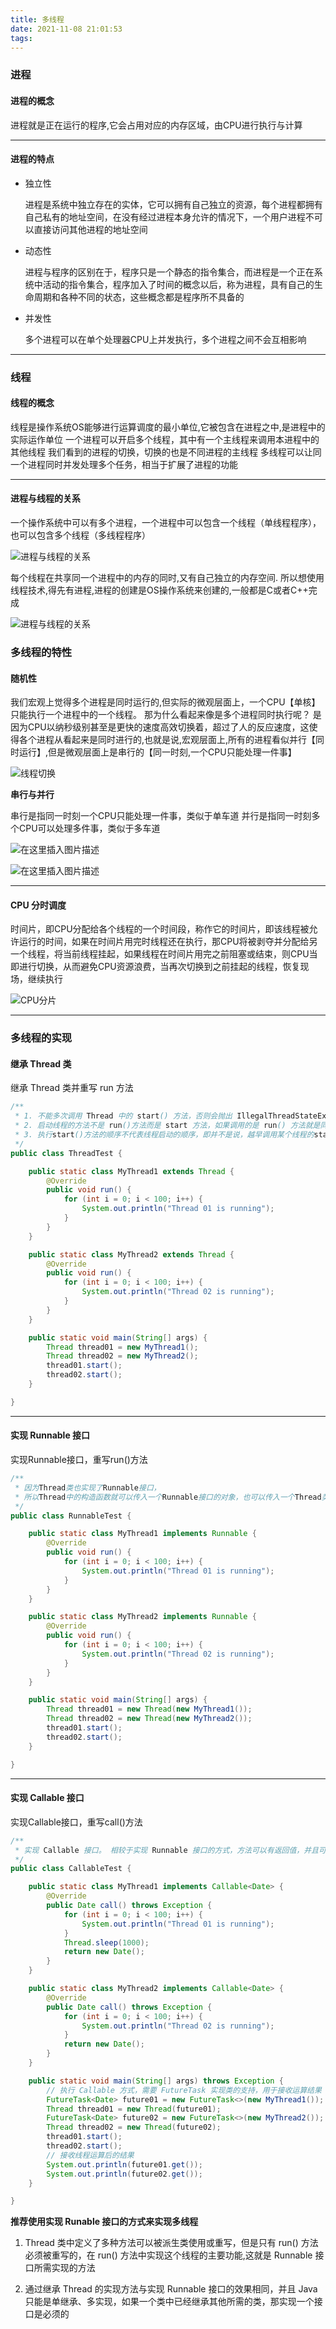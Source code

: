 ```yaml
---
title: 多线程
date: 2021-11-08 21:01:53
tags:
---
```






### 进程

#### 进程的概念



进程就是正在运行的程序,它会占用对应的内存区域，由CPU进行执行与计算



------

#### 进程的特点



* 独立性

  进程是系统中独立存在的实体，它可以拥有自己独立的资源，每个进程都拥有自己私有的地址空间，在没有经过进程本身允许的情况下，一个用户进程不可以直接访问其他进程的地址空间

* 动态性

  进程与程序的区别在于，程序只是一个静态的指令集合，而进程是一个正在系统中活动的指令集合，程序加入了时间的概念以后，称为进程，具有自己的生命周期和各种不同的状态，这些概念都是程序所不具备的

* 并发性

  多个进程可以在单个处理器CPU上并发执行，多个进程之间不会互相影响



------

### 线程

#### 线程的概念



线程是操作系统OS能够进行运算调度的最小单位,它被包含在进程之中,是进程中的实际运作单位
 一个进程可以开启多个线程，其中有一个主线程来调用本进程中的其他线程
 我们看到的进程的切换，切换的也是不同进程的主线程
 多线程可以让同一个进程同时并发处理多个任务，相当于扩展了进程的功能



------

#### 进程与线程的关系



一个操作系统中可以有多个进程，一个进程中可以包含一个线程（单线程程序），也可以包含多个线程（多线程程序）

![进程与线程的关系](https://img-blog.csdnimg.cn/20210317231249749.png?x-oss-process=image/watermark,type_ZmFuZ3poZW5naGVpdGk,shadow_10,text_aHR0cHM6Ly9ibG9nLmNzZG4ubmV0L3dlaXhpbl80Mzg4NDIzNA==,size_16,color_FFFFFF,t_70)



每个线程在共享同一个进程中的内存的同时,又有自己独立的内存空间.
 所以想使用线程技术,得先有进程,进程的创建是OS操作系统来创建的,一般都是C或者C++完成



![进程与线程的关系](https://img-blog.csdnimg.cn/20210317231707165.png?x-oss-process=image/watermark,type_ZmFuZ3poZW5naGVpdGk,shadow_10,text_aHR0cHM6Ly9ibG9nLmNzZG4ubmV0L3dlaXhpbl80Mzg4NDIzNA==,size_16,color_FFFFFF,t_70)



### 多线程的特性

#### 随机性



我们宏观上觉得多个进程是同时运行的,但实际的微观层面上，一个CPU【单核】只能执行一个进程中的一个线程。
那为什么看起来像是多个进程同时执行呢？
是因为CPU以纳秒级别甚至是更快的速度高效切换着，超过了人的反应速度，这使得各个进程从看起来是同时进行的,也就是说,宏观层面上,所有的进程看似并行【同时运行】,但是微观层面上是串行的【同一时刻,一个CPU只能处理一件事】

![线程切换](https://img-blog.csdnimg.cn/20210317231806318.png?x-oss-process=image/watermark,type_ZmFuZ3poZW5naGVpdGk,shadow_10,text_aHR0cHM6Ly9ibG9nLmNzZG4ubmV0L3dlaXhpbl80Mzg4NDIzNA==,size_16,color_FFFFFF,t_70)



**串行与并行**

串行是指同一时刻一个CPU只能处理一件事，类似于单车道
并行是指同一时刻多个CPU可以处理多件事，类似于多车道

![在这里插入图片描述](https://img-blog.csdnimg.cn/f7228c53c50b46d0ae132bc30cadad7c.png?x-oss-process=image/watermark,type_ZHJvaWRzYW5zZmFsbGJhY2s,shadow_50,text_Q1NETiBA56iL5bqP5aqbIOazoeazoQ==,size_20,color_FFFFFF,t_70,g_se,x_16)

![在这里插入图片描述](https://img-blog.csdnimg.cn/0c08ef4ce38c4fbdb79f7c35918a8fbf.png?x-oss-process=image/watermark,type_ZHJvaWRzYW5zZmFsbGJhY2s,shadow_50,text_Q1NETiBA56iL5bqP5aqbIOazoeazoQ==,size_19,color_FFFFFF,t_70,g_se,x_16)



------

#### CPU 分时调度



时间片，即CPU分配给各个线程的一个时间段，称作它的时间片，即该线程被允许运行的时间，如果在时间片用完时线程还在执行，那CPU将被剥夺并分配给另一个线程，将当前线程挂起，如果线程在时间片用完之前阻塞或结束，则CPU当即进行切换，从而避免CPU资源浪费，当再次切换到之前挂起的线程，恢复现场，继续执行

![CPU分片](https://img-blog.csdnimg.cn/20210322132231224.png?x-oss-process=image/watermark,type_ZmFuZ3poZW5naGVpdGk,shadow_10,text_aHR0cHM6Ly9ibG9nLmNzZG4ubmV0L3dlaXhpbl80Mzg4NDIzNA==,size_16,color_FFFFFF,t_70)

------

### 多线程的实现

#### 继承 Thread 类



继承 Thread 类并重写 run 方法

```java
/**
 * 1. 不能多次调用 Thread 中的 start() 方法，否则会抛出 IllegalThreadStateException 异常
 * 2. 启动线程的方法不是 run()方法而是 start 方法，如果调用的是 run() 方法就是同步的，并不能异步执行
 * 3. 执行start()方法的顺序不代表线程启动的顺序，即并不是说，越早调用某个线程的start()方法，它就能越早的执行其中的run()方法
 */
public class ThreadTest {

    public static class MyThread1 extends Thread {
        @Override
        public void run() {
            for (int i = 0; i < 100; i++) {
                System.out.println("Thread 01 is running");
            }
        }
    }

    public static class MyThread2 extends Thread {
        @Override
        public void run() {
            for (int i = 0; i < 100; i++) {
                System.out.println("Thread 02 is running");
            }
        }
    }

    public static void main(String[] args) {
        Thread thread01 = new MyThread1();
        Thread thread02 = new MyThread2();
        thread01.start();
        thread02.start();
    }

}
```



------

#### 实现 Runnable 接口



实现Runnable接口，重写run()方法

```java
/**
 * 因为Thread类也实现了Runnable接口，
 * 所以Thread中的构造函数就可以传入一个Runnable接口的对象，也可以传入一个Thread类的对象
 */
public class RunnableTest {

    public static class MyThread1 implements Runnable {
        @Override
        public void run() {
            for (int i = 0; i < 100; i++) {
                System.out.println("Thread 01 is running");
            }
        }
    }

    public static class MyThread2 implements Runnable {
        @Override
        public void run() {
            for (int i = 0; i < 100; i++) {
                System.out.println("Thread 02 is running");
            }
        }
    }

    public static void main(String[] args) {
        Thread thread01 = new Thread(new MyThread1());
        Thread thread02 = new Thread(new MyThread2());
        thread01.start();
        thread02.start();
    }

}
```



------

#### 实现 Callable 接口


实现Callable接口，重写call()方法

```java
/**
 * 实现 Callable 接口。 相较于实现 Runnable 接口的方式，方法可以有返回值，并且可以抛出异常
 */
public class CallableTest {

    public static class MyThread1 implements Callable<Date> {
        @Override
        public Date call() throws Exception {
            for (int i = 0; i < 100; i++) {
                System.out.println("Thread 01 is running");
            }
            Thread.sleep(1000);
            return new Date();
        }
    }

    public static class MyThread2 implements Callable<Date> {
        @Override
        public Date call() throws Exception {
            for (int i = 0; i < 100; i++) {
                System.out.println("Thread 02 is running");
            }
            return new Date();
        }
    }

    public static void main(String[] args) throws Exception {
        // 执行 Callable 方式，需要 FutureTask 实现类的支持，用于接收运算结果
        FutureTask<Date> future01 = new FutureTask<>(new MyThread1());
        Thread thread01 = new Thread(future01);
        FutureTask<Date> future02 = new FutureTask<>(new MyThread2());
        Thread thread02 = new Thread(future02);
        thread01.start();
        thread02.start();
        // 接收线程运算后的结果
        System.out.println(future01.get());
        System.out.println(future02.get());
    }

}
```



**推荐使用实现 Runable 接口的方式来实现多线程**

1. Thread 类中定义了多种方法可以被派生类使用或重写，但是只有 run() 方法必须被重写的，在 run() 方法中实现这个线程的主要功能,这就是 Runnable 接口所需实现的方法

2. 通过继承 Thread 的实现方法与实现 Runnable 接口的效果相同，并且 Java 只能是单继承、多实现，如果一个类中已经继承其他所需的类，那实现一个接口是必须的
   

